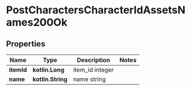 
# PostCharactersCharacterIdAssetsNames200Ok

## Properties
Name | Type | Description | Notes
------------ | ------------- | ------------- | -------------
**itemId** | **kotlin.Long** | item_id integer | 
**name** | **kotlin.String** | name string | 



